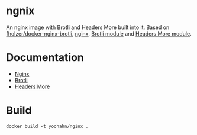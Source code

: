 # ngnix

An nginx image with Brotli and Headers More built into it. Based on [fholzer/docker-nginx-brotli](https://github.com/fholzer/docker-nginx-brotli), [nginx](https://www.nginx.com/), [Brotli module](https://github.com/google/ngx_brotli) and [Headers More module](https://github.com/openresty/headers-more-nginx-module).

# Documentation

- [Nginx](https://nginx.org/en/docs/)
- [Brotli](https://github.com/google/ngx_brotli#configuration-directives)
- [Headers More](https://github.com/openresty/headers-more-nginx-module#version)

# Build

`docker build -t yoohahn/nginx .`
